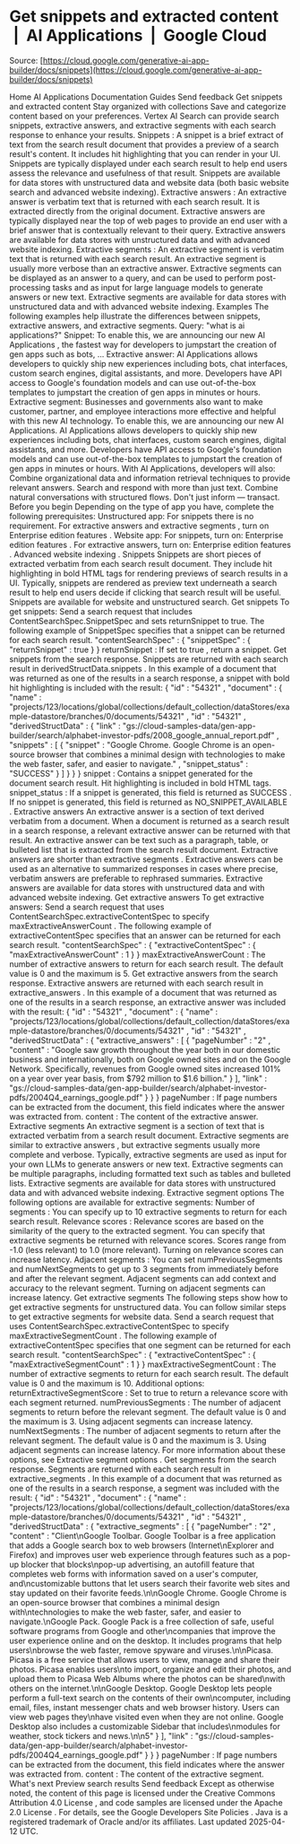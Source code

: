 # Get snippets and extracted content  |  AI Applications  |  Google Cloud

Source: [https://cloud.google.com/generative-ai-app-builder/docs/snippets](https://cloud.google.com/generative-ai-app-builder/docs/snippets)

Home
AI Applications
Documentation
Guides
Send feedback
Get snippets and extracted content
Stay organized with collections
Save and categorize content based on your preferences.
Vertex AI Search can provide search snippets, extractive answers, and
extractive segments with each search response to enhance your results.
Snippets
: A snippet is a brief extract of text from the
search result document that provides a preview of a search result's content.
It includes hit highlighting that you can render in your UI. Snippets are
typically displayed under each search result to help end users assess the
relevance and usefulness of that result. Snippets are available for data
stores with unstructured data and website data (both basic website search and advanced website indexing).
Extractive answers
: An extractive answer
is verbatim text that is returned with each search result. It is extracted
directly from the original document. Extractive answers are typically
displayed near the top of web pages to provide an end user with a brief answer
that is contextually relevant to their query. Extractive answers are available
for data stores with unstructured data and with advanced website indexing.
Extractive segments
: An extractive
segment is verbatim text that is returned with each search result. An
extractive segment is usually more verbose than an extractive answer.
Extractive segments can be displayed as an answer to a query, and can be used
to perform post-processing tasks and as input for large language models to
generate answers or new text. Extractive segments are available
for data stores with unstructured data and with advanced website indexing.
Examples
The following examples help illustrate the differences between snippets,
extractive answers, and extractive segments.
Query:
"what is ai applications?"
Snippet:
To enable this, we are announcing our new
AI Applications
,
the fastest way for developers to jumpstart the creation of
gen
apps such as bots, ...
Extractive answer:
AI Applications allows developers to quickly ship new
experiences including bots, chat interfaces, custom search engines, digital
assistants, and more. Developers have API access to Google's foundation
models and can use out-of-the-box templates to jumpstart the creation of gen
apps in minutes or hours.
Extractive segment:
Businesses and governments also want to make customer, partner, and employee
interactions more effective and helpful with this new AI technology. To
enable this, we are announcing our new AI Applications.
AI Applications allows developers to quickly ship new
experiences including bots, chat interfaces, custom search engines, digital
assistants, and more. Developers have API access to Google's foundation
models and can use out-of-the-box templates to jumpstart the creation of gen
apps in minutes or hours. With AI Applications, developers
will also:
Combine organizational data and information retrieval techniques to provide relevant answers.
Search and respond with more than just text.
Combine natural conversations with structured flows.
Don't just inform — transact.
Before you begin
Depending on the type of app you have, complete the following prerequisites:
Unstructured app:
For
snippets
there is no requirement.
For
extractive answers
and
extractive segments
, turn on
Enterprise edition features
.
Website app:
For snippets, turn on:
Enterprise edition features
.
For extractive answers, turn on:
Enterprise edition features
.
Advanced website indexing
.
Snippets
Snippets are short pieces of extracted verbatim from each search result
document. They include hit highlighting in bold HTML tags for rendering previews
of search results in a UI. Typically, snippets are rendered as preview text
underneath a search result to help end users decide if clicking that search
result will be useful.
Snippets are available for website and unstructured search.
Get snippets
To get snippets:
Send a search request that includes
ContentSearchSpec.SnippetSpec
and sets
returnSnippet
to true.
The following example of
SnippetSpec
specifies that a
snippet can be returned for each search result.
"contentSearchSpec"
:
{
"snippetSpec"
:
{
"returnSnippet"
:
true
}
}
returnSnippet
: If set to
true
, return a snippet.
Get snippets from the search response. Snippets are returned with each search
result in
derivedStructData.snippets
.
In this example of a document that was returned as one of the results in a
search response, a snippet with bold hit highlighting is included with the
result:
{
"id"
:
"54321"
,
"document"
:
{
"name"
:
"projects/123/locations/global/collections/default_collection/dataStores/example-datastore/branches/0/documents/54321"
,
"id"
:
"54321"
,
"derivedStructData"
:
{
"link"
:
"gs://cloud-samples-data/gen-app-builder/search/alphabet-investor-pdfs/2008_google_annual_report.pdf"
,
"snippets"
:
[
{
"snippet"
:
"Google Chrome. Google Chrome is an open-source
browser
that combines a minimal design with technologies to make the web faster, safer, and easier to navigate."
,
"snippet_status"
:
"SUCCESS"
}
]
}
}
}
snippet
: Contains a snippet generated for the document search result.
Hit highlighting is included in bold HTML tags.
snippet_status
: If a snippet is generated, this field is returned
as
SUCCESS
. If no snippet is generated, this field is returned as
NO_SNIPPET_AVAILABLE
.
Extractive answers
An extractive answer is a section of text derived verbatim from a document. When
a document is returned as a search result in a search response, a
relevant extractive answer can be returned with that result.
An extractive answer can be text such as a paragraph, table, or bulleted list
that is extracted from the search result document. Extractive answers are
shorter than
extractive segments
.
Extractive answers can be used as an alternative to summarized responses in
cases where precise, verbatim answers are preferable to rephrased summaries.
Extractive answers are available for data stores with unstructured data and with
advanced website indexing.
Get extractive answers
To get extractive answers:
Send a search request that uses
ContentSearchSpec.extractiveContentSpec
to specify
maxExtractiveAnswerCount
.
The following example of
extractiveContentSpec
specifies that an
answer can be returned for each search result.
"contentSearchSpec"
:
{
"extractiveContentSpec"
:
{
"maxExtractiveAnswerCount"
:
1
}
}
maxExtractiveAnswerCount
: The number of extractive answers to return
for each search result. The default value is 0 and the maximum is 5.
Get extractive answers from the search response. Extractive answers are
returned with each search result in
extractive_answers
.
In this example of a document that was returned as one of the results in a
search response, an extractive answer was included with the result:
{
"id"
:
"54321"
,
"document"
:
{
"name"
:
"projects/123/locations/global/collections/default_collection/dataStores/example-datastore/branches/0/documents/54321"
,
"id"
:
"54321"
,
"derivedStructData"
:
{
"extractive_answers"
:
[
{
"pageNumber"
:
"2"
,
"content"
:
"Google saw growth throughout the year both in our domestic business and internationally, both on Google owned sites and on the Google Network. Specifically, revenues from Google owned sites increased 101% on a year over year basis, from $792 million to $1.6 billion."
}
],
"link"
:
"gs://cloud-samples-data/gen-app-builder/search/alphabet-investor-pdfs/2004Q4_earnings_google.pdf"
}
}
}
pageNumber
: If page numbers can be extracted from the document, this
field indicates where the answer was extracted from.
content
: The content of the extractive answer.
Extractive segments
An extractive segment is a section of text that is extracted verbatim from a
search result document. Extractive segments are similar to
extractive
answers
, but extractive segments usually more complete and
verbose. Typically, extractive segments are used as input for your own LLMs to
generate answers or new text.
Extractive segments can be multiple paragraphs, including formatted text such
as tables and bulleted lists.
Extractive segments are available for data stores with unstructured data
and with advanced website indexing.
Extractive segment options
The following options are available for extractive segments:
Number of segments
: You can specify up to 10 extractive segments to
return for each search result.
Relevance scores
: Relevance scores are based on the similarity of the
query to the extracted segment. You can specify that extractive segments be
returned with relevance scores. Scores range from -1.0 (less relevant) to 1.0
(more relevant). Turning on relevance scores can increase latency.
Adjacent segments
: You can set
numPreviousSegments
and
numNextSegments
to get up to 3 segments from immediately before and
after the relevant segment. Adjacent segments can add context and accuracy to
the relevant segment.
Turning on adjacent segments can increase latency.
Get extractive segments
The following steps show how to get extractive segments for unstructured data.
You can follow similar steps to get extractive segments for website data.
Send a search request that uses
ContentSearchSpec.extractiveContentSpec
to specify
maxExtractiveSegmentCount
.
The following example of
extractiveContentSpec
specifies that one
segment can be returned for each search result.
"contentSearchSpec"
:
{
"extractiveContentSpec"
:
{
"maxExtractiveSegmentCount"
:
1
}
}
maxExtractiveSegmentCount
: The number of extractive segments to return
for each search result. The default value is 0 and the maximum is 10.
Additional options:
returnExtractiveSegmentScore
: Set to
true
to return
a relevance score with each segment returned.
numPreviousSegments
: The number of adjacent segments
to return before the relevant segment. The default value is 0 and the
maximum is 3. Using adjacent segments can increase latency.
numNextSegments
: The number of adjacent segments to
return after the relevant segment. The default value is 0 and the
maximum is 3. Using adjacent segments can increase latency.
For more information about these options, see
Extractive segment
options
.
Get segments from the search response. Segments are returned with each search
result in
extractive_segments
.
In this example of a document that was returned as one of the results in a
search response, a segment was included with the result:
{
"id"
:
"54321"
,
"document"
:
{
"name"
:
"projects/123/locations/global/collections/default_collection/dataStores/example-datastore/branches/0/documents/54321"
,
"id"
:
"54321"
,
"derivedStructData"
:
{
"extractive_segments"
:
[
{
"pageNumber"
:
"2"
,
"content"
:
"Client\nGoogle Toolbar. Google Toolbar is a free application that adds a Google search box to web browsers (Internet\nExplorer and Firefox) and improves user web experience through features such as a pop-up blocker that blocks\npop-up advertising, an autofill feature that completes web forms with information saved on a user's computer, and\ncustomizable buttons that let users search their favorite web sites and stay updated on their favorite feeds.\n\nGoogle Chrome. Google Chrome is an open-source browser that combines a minimal design with\ntechnologies to make the web faster, safer, and easier to navigate.\nGoogle Pack. Google Pack is a free collection of safe, useful software programs from Google and other\ncompanies that improve the user experience online and on the desktop. It includes programs that help users\nbrowse the web faster, remove spyware and viruses.\n\nPicasa. Picasa is a free service that allows users to view, manage and share their photos. Picasa enables users\nto import, organize and edit their photos, and upload them to Picasa Web Albums where the photos can be shared\nwith others on the internet.\n\nGoogle Desktop. Google Desktop lets people perform a full-text search on the contents of their own\ncomputer, including email, files, instant messenger chats and web browser history. Users can view web pages they\nhave visited even when they are not online. Google Desktop also includes a customizable Sidebar that includes\nmodules for weather, stock tickers and news.\n\n5"
}
],
"link"
:
"gs://cloud-samples-data/gen-app-builder/search/alphabet-investor-pdfs/2004Q4_earnings_google.pdf"
}
}
}
pageNumber
: If page numbers can be extracted from the document, this
field indicates where the answer was extracted from.
content
: The content of the extractive segment.
What's next
Preview search results
Send feedback
Except as otherwise noted, the content of this page is licensed under the
Creative Commons Attribution 4.0 License
, and code samples are licensed under the
Apache 2.0 License
. For details, see the
Google Developers Site Policies
. Java is a registered trademark of Oracle and/or its affiliates.
Last updated 2025-04-12 UTC.

